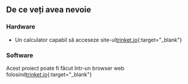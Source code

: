 ## De ce veți avea nevoie

### Hardware

+ Un calculator capabil să acceseze site-ul[trinket.io](https://trinket.io){:target="_blank"}

### Software

Acest proiect poate fi făcut într-un browser web folosind[trinket.io](https://trinket.io){:target="_blank"}